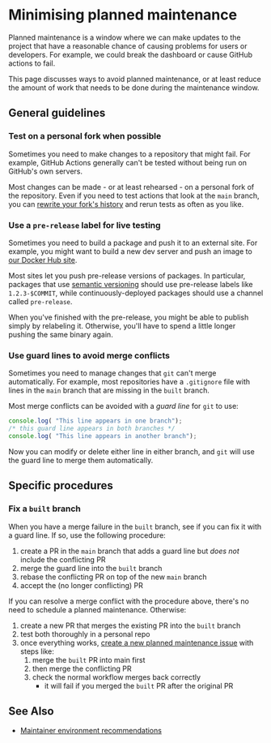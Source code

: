 # Minimising planned maintenance

Planned maintenance is a window where we can make updates to the project that have a reasonable chance of causing problems for users or developers.  For example, we could break the dashboard or cause GitHub actions to fail.

This page discusses ways to avoid planned maintenance, or at least reduce the amount of work that needs to be done during the maintenance window.

## General guidelines

### Test on a personal fork when possible

Sometimes you need to make changes to a repository that might fail.  For example, GitHub Actions generally can't be tested without being run on GitHub's own servers.

Most changes can be made - or at least rehearsed - on a personal fork of the repository.  Even if you need to test actions that look at the `main` branch, you can [rewrite your fork's history](https://git-scm.com/book/en/v2/Git-Tools-Rewriting-History) and rerun tests as often as you like.

### Use a `pre-release` label for live testing

Sometimes you need to build a package and push it to an external site.  For example, you might want to build a new dev server and push an image to [our Docker Hub site](https://hub.docker.com/u/sleepdiaryproject).

Most sites let you push pre-release versions of packages.  In particular, packages that use [semantic versioning](https://semver.org/) should use pre-release labels like `1.2.3-$COMMIT`, while continuously-deployed packages should use a channel called `pre-release`.

When you've finished with the pre-release, you might be able to publish simply by relabeling it.  Otherwise, you'll have to spend a little longer pushing the same binary again.

### Use guard lines to avoid merge conflicts

Sometimes you need to manage changes that `git` can't merge automatically.  For example, most repositories have a `.gitignore` file with lines in the `main` branch that are missing in the `built` branch.

Most merge conflicts can be avoided with a *guard line* for `git` to use:

```javascript
console.log( "This line appears in one branch");
/* this guard line appears in both branches */
console.log( "This line appears in another branch");
```

Now you can modify or delete either line in either branch, and `git` will use the guard line to merge them automatically.

## Specific procedures

### Fix a `built` branch

When you have a merge failure in the `built` branch, see if you can fix it with a guard line.  If so, use the following procedure:

1. create a PR in the `main` branch that adds a guard line but *does not* include the conflicting PR
2. merge the guard line into the `built` branch
3. rebase the conflicting PR on top of the new `main` branch
4. accept the (no longer conflicting) PR

If you can resolve a merge conflict with the procedure above, there's no need to schedule a planned maintenance.  Otherwise:

1. create a new PR that merges the existing PR into the `built` branch
2. test both thoroughly in a personal repo
3. once everything works, [create a new planned maintenance issue](https://github.com/sleepdiary/internal-tools/issues/new?assignees=&labels=planned-maintenance&template=planned-maintenance.md&title=Planned+maintenance%3A+Fix+the+built+branch) with steps like:
   1. merge the `built` PR into main first
   2. then merge the conflicting PR
   3. check the normal workflow merges back correctly
      - it will fail if you merged the `built` PR after the original PR

## See Also

- [Maintainer environment recommendations](maintainer-environment-recommendations)
